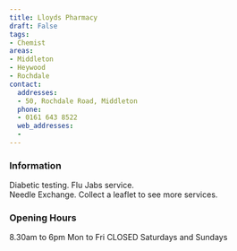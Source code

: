 ```yaml
---
title: Lloyds Pharmacy
draft: False
tags:
- Chemist
areas:
- Middleton
- Heywood
- Rochdale
contact:
  addresses:
  - 50, Rochdale Road, Middleton
  phone:
  - 0161 643 8522
  web_addresses:
  -
---
```


### Information
Diabetic testing.  Flu Jabs service.    
Needle Exchange.
Collect a leaflet to see more services.


### Opening Hours
8.30am to 6pm Mon to Fri
CLOSED Saturdays and Sundays